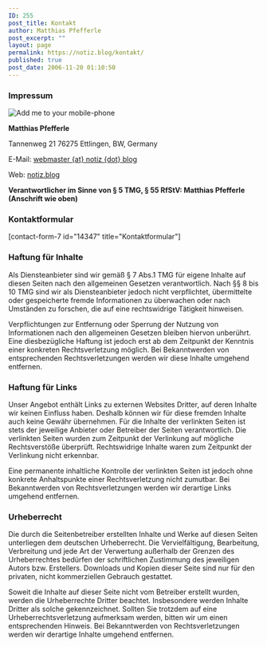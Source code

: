 ```yaml
---
ID: 255
post_title: Kontakt
author: Matthias Pfefferle
post_excerpt: ""
layout: page
permalink: https://notiz.blog/kontakt/
published: true
post_date: 2006-11-20 01:10:50
---
```

<h3>Impressum</h3>

<img src="https://chart.apis.google.com/chart?cht=qr&chl=https://notiz.blog/255&choe=UTF8&chs=150x150" alt="Add me to your mobile-phone" class="alignright" />

<div class="vcard">
<p><strong><span class="fn">Matthias Pfefferle</span></strong></p>
<p class="adr"><span class="street-address">Tannenweg 21</span>
<span class="postal-code">76275</span> <span class="locality">Ettlingen</span>, <span class="region">BW</span>, <span class="country-name">Germany</span></p>

<p>E-Mail: <a href="mailto:webmaster-at-notiz.blog" class="email">webmaster {at} notiz {dot} blog</a></p>
<p>Web: <a href="https://notiz.blog" class="url uid" rel="me">notiz.blog</a></p>
</div>

<!--save-hcard-->

<strong>Verantwortlicher im Sinne von § 5 TMG, § 55 RfStV: Matthias Pfefferle (Anschrift wie oben)</strong>

<h3>Kontaktformular</h3>
[contact-form-7 id="14347" title="Kontaktformular"]

<h3>Haftung für Inhalte</h3>

Als Diensteanbieter sind wir gemäß § 7 Abs.1 TMG für eigene Inhalte auf diesen Seiten nach den allgemeinen Gesetzen verantwortlich. Nach §§ 8 bis 10 TMG sind wir als Diensteanbieter jedoch nicht verpflichtet, übermittelte oder gespeicherte fremde Informationen zu überwachen oder nach Umständen zu forschen, die auf eine rechtswidrige Tätigkeit hinweisen.

Verpflichtungen zur Entfernung oder Sperrung der Nutzung von Informationen nach den allgemeinen Gesetzen bleiben hiervon unberührt. Eine diesbezügliche Haftung ist jedoch erst ab dem Zeitpunkt der Kenntnis einer konkreten Rechtsverletzung möglich. Bei Bekanntwerden von entsprechenden Rechtsverletzungen werden wir diese Inhalte umgehend entfernen.

<h3>Haftung für Links</h3>

Unser Angebot enthält Links zu externen Websites Dritter, auf deren Inhalte wir keinen Einfluss haben. Deshalb können wir für diese fremden Inhalte auch keine Gewähr übernehmen. Für die Inhalte der verlinkten Seiten ist stets der jeweilige Anbieter oder Betreiber der Seiten verantwortlich. Die verlinkten Seiten wurden zum Zeitpunkt der Verlinkung auf mögliche Rechtsverstöße überprüft. Rechtswidrige Inhalte waren zum Zeitpunkt der Verlinkung nicht erkennbar.

Eine permanente inhaltliche Kontrolle der verlinkten Seiten ist jedoch ohne konkrete Anhaltspunkte einer Rechtsverletzung nicht zumutbar. Bei Bekanntwerden von Rechtsverletzungen werden wir derartige Links umgehend entfernen.

<h3>Urheberrecht</h3>

Die durch die Seitenbetreiber erstellten Inhalte und Werke auf diesen Seiten unterliegen dem deutschen Urheberrecht. Die Vervielfältigung, Bearbeitung, Verbreitung und jede Art der Verwertung außerhalb der Grenzen des Urheberrechtes bedürfen der schriftlichen Zustimmung des jeweiligen Autors bzw. Erstellers. Downloads und Kopien dieser Seite sind nur für den privaten, nicht kommerziellen Gebrauch gestattet.</p>

Soweit die Inhalte auf dieser Seite nicht vom Betreiber erstellt wurden, werden die Urheberrechte Dritter beachtet. Insbesondere werden Inhalte Dritter als solche gekennzeichnet. Sollten Sie trotzdem auf eine Urheberrechtsverletzung aufmerksam werden, bitten wir um einen entsprechenden Hinweis. Bei Bekanntwerden von Rechtsverletzungen werden wir derartige Inhalte umgehend entfernen.